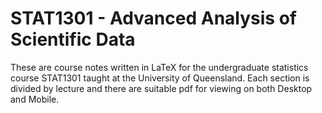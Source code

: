 # STAT1301 - Advanced Analysis of Scientific Data
These are course notes written in LaTeX for the undergraduate statistics course STAT1301 taught at the University of Queensland. Each section is divided by lecture and there are suitable pdf for viewing on both Desktop and Mobile.

